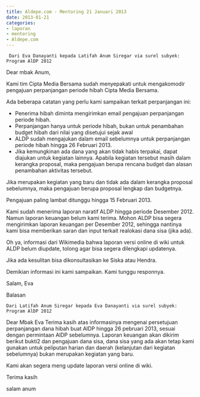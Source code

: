 ```yaml
---
title: Aldepe.com - Mentoring 21 Januari 2013
date: 2013-01-21
categories:
- laporan
- mentoring
- Aldepe.com
---
```


     Dari Eva Danayanti kepada Latifah Anum Siregar via surel subyek: Program AlDP 2012

Dear mbak Anum,

Kami tim Cipta Media Bersama sudah menyepakati untuk mengakomodir pengajuan perpanjangan periode hibah 
Cipta Media Bersama.

Ada beberapa catatan yang perlu kami sampaikan terkait perpanjangan ini:
* Penerima hibah diminta mengirimkan email pengajuan perpanjangan periode hibah.
* Perpanjangan hanya untuk periode hibah, bukan untuk penambahan budget hibah dari nilai yang disetujui sejak awal
* ALDP sudah mengajukan dalam email sebelumnya untuk perpanjangan periode hibah hingga 26 Februari 2013.
* Jika kemungkinan ada dana yang akan tidak habis terpakai, dapat diajukan untuk kegiatan lainnya. Apabila kegiatan tersebut masih 
dalam kerangka proposal, maka pengajuan berupa rencana budget dan alasan penambahan aktivitas tersebut. 

Jika merupakan kegiatan yang baru dan tidak ada dalam kerangka proposal sebelumnya, maka pengajuan berupa proposal lengkap 
dan budgetnya. 

Pengajuan paling lambat ditunggu hingga 15 Februari 2013.

Kami sudah menerima laporan naratif ALDP hingga periode Desember 2012. Namun laporan keuangan belum kami terima. 
Mohon ALDP bisa segera mengirimkan laporan keuangan per Desember 2012, sehingga nantinya kami bisa memberikan saran dan 
input terkait realokasi dana sisa (jika ada).

Oh ya, informasi dari Wikimedia bahwa laporan versi online di wiki untuk ALDP belum diupdate, tolong agar bisa segera 
dilengkapi updatenya. 

Jika ada kesulitan bisa dikonsultasikan ke Siska atau Hendra.

Demikian informasi ini kami sampaikan. Kami tunggu responnya.

Salam,
Eva

Balasan

    Dari Latifah Anum Siregar kepada Eva Danayanti via surel subyek: Program AlDP 2012

Dear Mbak Eva
Terima kasih atas informasinya mengenai persetujuan perpanjangan dana hibah buat AlDP hingga 26 pebruari 2013, 
sesuai dengan permintaan AlDP sebelumnya. 
Laporan keuangan akan dikirim berikut bukti2 dan pengajuan dana sisa, dana sisa yang ada akan tetap 
kami gunakan untuk peliputan harian dan daerah (kelanjutan dari kegiatan sebelumnya) bukan merupakan 
kegiatan yang baru.

Kami akan segera meng update laporan versi online di wiki.

Terima kasih

salam
anum

